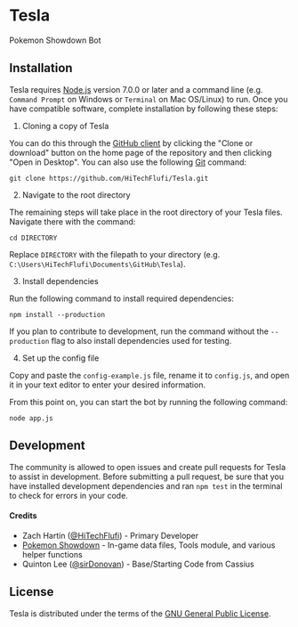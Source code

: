# Tesla
Pokemon Showdown Bot

  [1]: https://github.com/Zarel/Pokemon-Showdown

## Installation
Tesla requires [Node.js][2] version 7.0.0 or later and a command line (e.g. `Command Prompt` on Windows or `Terminal` on Mac OS/Linux) to run. Once you have compatible software, complete installation by following these steps:

1. Cloning a copy of Tesla

  You can do this through the [GitHub client][3] by clicking the "Clone or download" button on the home page of the repository and then clicking "Open in Desktop". You can also use the following [Git][4] command:
  
  `git clone https://github.com/HiTechFlufi/Tesla.git`

  [2]: https://nodejs.org/
  [3]: https://desktop.github.com/
  [4]: https://git-scm.com/

2. Navigate to the root directory

  The remaining steps will take place in the root directory of your Tesla files. Navigate there with the command:

  `cd DIRECTORY`
  
  Replace `DIRECTORY` with the filepath to your directory (e.g. `C:\Users\HiTechFlufi\Documents\GitHub\Tesla`).

3. Install dependencies

  Run the following command to install required dependencies:

  `npm install --production`

  If you plan to contribute to development, run the command without the `--production` flag to also install dependencies used for testing.

4. Set up the config file

  Copy and paste the `config-example.js` file, rename it to `config.js`, and open it in your text editor to enter your desired information.

From this point on, you can start the bot by running the following command:

  `node app.js`

## Development

  The community is allowed to open issues and create pull requests for Tesla to assist in development. Before submitting a pull request, be sure that you have installed development dependencies and ran `npm test` in the terminal to check for errors in your code.

#### Credits

  * Zach Hartin ([@HiTechFlufi][5]) - Primary Developer
  * [Pokemon Showdown][1] - In-game data files, Tools module, and various helper functions
  * Quinton Lee ([@sirDonovan][6]) - Base/Starting Code from Cassius

[5]: https://github.com/HiTechFlufi
[6]: https://github.com/sirDonovan

## License

  Tesla is distributed under the terms of the [GNU General Public License][6].

  [6]: https://github.com/HiTechFlufi/Tesla/blob/master/LICENSE
